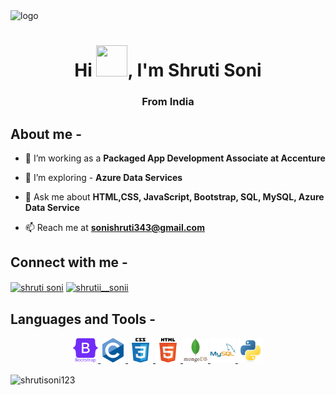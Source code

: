 <img src="https://www.webfx.com/wp-content/uploads/2023/08/191_background_css_shorthand.png" alt="logo" style="height: 270px; width:100%; ">

<h1 align="center">Hi <img src="https://media.tenor.com/InfbZnZgATIAAAAi/hand-gif.gif" height="50px"width="50px">, I'm Shruti Soni</h1>
<h3 align="center">From India</h3>

<h2>About me -</h2>

- 🔭 I’m working as a **Packaged App Development Associate at Accenture**

- 🌱 I’m exploring - **Azure Data Services**

- 💬 Ask me about **HTML,CSS, JavaScript, Bootstrap, SQL, MySQL, Azure Data Service**

- 📫 Reach me at **sonishruti343@gmail.com**

<h2>Connect with me -</h2>
<p align="left">
<a href="https://linkedin.com/in/shruti soni" target="blank"><img align="center" src="https://raw.githubusercontent.com/rahuldkjain/github-profile-readme-generator/master/src/images/icons/Social/linked-in-alt.svg" alt="shruti soni" height="30" width="40" /></a>
<a href="https://instagram.com/shrutii__sonii" target="blank"><img align="center" src="https://raw.githubusercontent.com/rahuldkjain/github-profile-readme-generator/master/src/images/icons/Social/instagram.svg" alt="shrutii__sonii" height="30" width="40" /></a>
</p>

<h2>Languages and Tools -</h2>
<p align="center"><a href="https://getbootstrap.com" target="_blank" rel="noreferrer"> <img src="https://raw.githubusercontent.com/devicons/devicon/master/icons/bootstrap/bootstrap-plain-wordmark.svg" alt="bootstrap" width="40" height="40"/> </a> <a href="https://www.cprogramming.com/" target="_blank" rel="noreferrer"> <img src="https://raw.githubusercontent.com/devicons/devicon/master/icons/c/c-original.svg" alt="c" width="40" height="40"/> </a> <a href="https://www.w3schools.com/css/" target="_blank" rel="noreferrer"> <img src="https://raw.githubusercontent.com/devicons/devicon/master/icons/css3/css3-original-wordmark.svg" alt="css3" width="40" height="40"/> </a> <a href="https://www.w3.org/html/" target="_blank" rel="noreferrer"> <img src="https://raw.githubusercontent.com/devicons/devicon/master/icons/html5/html5-original-wordmark.svg" alt="html5" width="40" height="40"/> </a> <a href="https://www.mongodb.com/" target="_blank" rel="noreferrer"> <img src="https://raw.githubusercontent.com/devicons/devicon/master/icons/mongodb/mongodb-original-wordmark.svg" alt="mongodb" width="40" height="40"/> </a> <a href="https://www.mysql.com/" target="_blank" rel="noreferrer"> <img src="https://raw.githubusercontent.com/devicons/devicon/master/icons/mysql/mysql-original-wordmark.svg" alt="mysql" width="40" height="40"/> </a> <a href="https://www.python.org" target="_blank" rel="noreferrer"> <img src="https://raw.githubusercontent.com/devicons/devicon/master/icons/python/python-original.svg" alt="python" width="40" height="40"/> </a> </p>

<p><img align="center" src="https://github-readme-stats.vercel.app/api/top-langs?username=shrutisoni123&show_icons=true&locale=en&layout=compact" alt="shrutisoni123" /></p>

